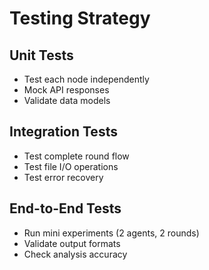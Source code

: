 # Testing Strategy

## Unit Tests
- Test each node independently
- Mock API responses
- Validate data models

## Integration Tests
- Test complete round flow
- Test file I/O operations
- Test error recovery

## End-to-End Tests
- Run mini experiments (2 agents, 2 rounds)
- Validate output formats
- Check analysis accuracy
